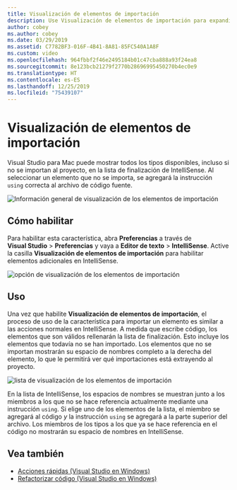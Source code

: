 ```yaml
---
title: Visualización de elementos de importación
description: Use Visualización de elementos de importación para expandir IntelliSense en Visual Studio para Mac.
author: cobey
ms.author: cobey
ms.date: 03/29/2019
ms.assetid: C7782BF3-016F-4B41-8A81-85FC540A1A8F
ms.custom: video
ms.openlocfilehash: 964fbbf2f46e2495184b01c47cba888a93f24ea8
ms.sourcegitcommit: 8e123bcb21279f2770b28696995450270b4ec0e9
ms.translationtype: HT
ms.contentlocale: es-ES
ms.lasthandoff: 12/25/2019
ms.locfileid: "75439107"
---
```

# <a name="show-import-items"></a>Visualización de elementos de importación

Visual Studio para Mac puede mostrar todos los tipos disponibles, incluso si no se importan al proyecto, en la lista de finalización de IntelliSense. Al seleccionar un elemento que no se importa, se agregará la instrucción `using` correcta al archivo de código fuente.

![Información general de visualización de los elementos de importación](media/importitems-overview.gif)

## <a name="how-to-enable"></a>Cómo habilitar

Para habilitar esta característica, abra **Preferencias** a través de **Visual Studio** > **Preferencias** y vaya a **Editor de texto** > **IntelliSense**. Active la casilla **Visualización de elementos de importación** para habilitar elementos adicionales en IntelliSense.

![opción de visualización de los elementos de importación](media/show-import-items.png)

## <a name="usage"></a>Uso

Una vez que habilite **Visualización de elementos de importación**, el proceso de uso de la característica para importar un elemento es similar a las acciones normales en IntelliSense. A medida que escribe código, los elementos que son válidos rellenarán la lista de finalización. Esto incluye los elementos que todavía no se han importado. Los elementos que no se importan mostrarán su espacio de nombres completo a la derecha del elemento, lo que le permitirá ver qué importaciones está extrayendo al proyecto.

![lista de visualización de los elementos de importación](media/show-import-items-list.png)

En la lista de IntelliSense, los espacios de nombres se muestran junto a los miembros a los que no se hace referencia actualmente mediante una instrucción `using`. Si elige uno de los elementos de la lista, el miembro se agregará al código _y_ la instrucción `using` se agregará a la parte superior del archivo. Los miembros de los tipos a los que ya se hace referencia en el código no mostrarán su espacio de nombres en IntelliSense.

## <a name="see-also"></a>Vea también

- [Acciones rápidas (Visual Studio en Windows)](/visualstudio/ide/quick-actions)
- [Refactorizar código (Visual Studio en Windows)](/visualstudio/ide/refactoring-in-visual-studio)
